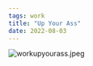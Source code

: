 ```yaml
---
tags: work
title: "Up Your Ass"
date: 2022-08-03
---
```




![workupyourass.jpeg](https://raw.githubusercontent.com/muneer78/muneer78.github.io/master/images/workupyourass.jpg)
        